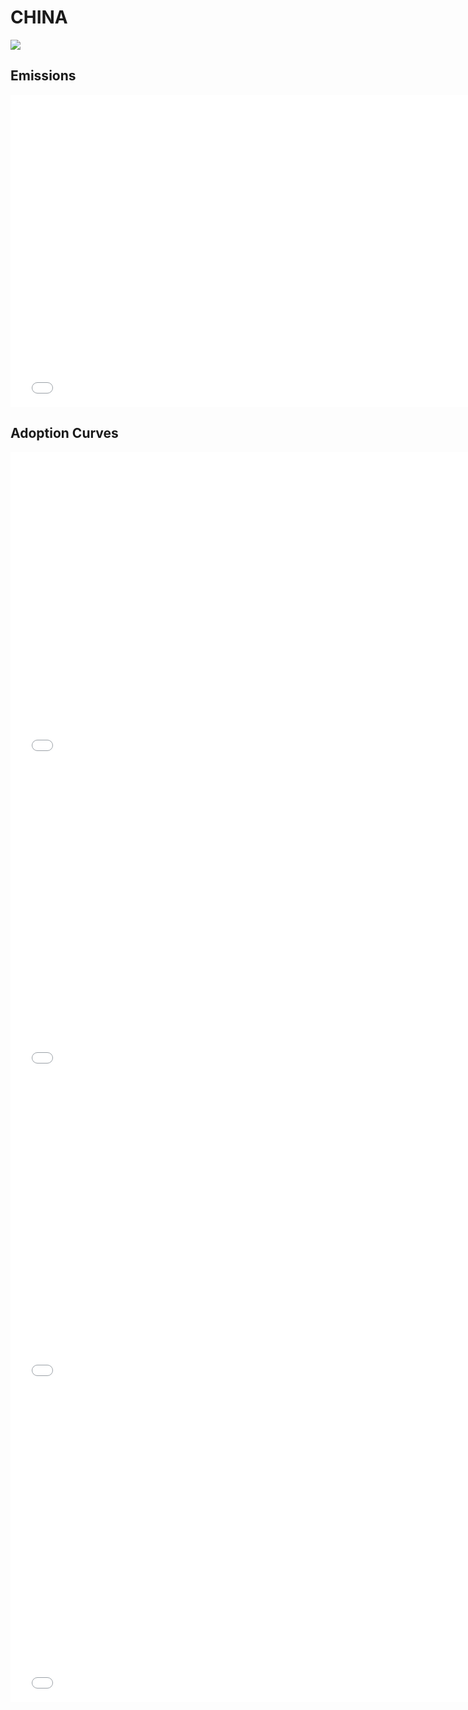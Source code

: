 



# CHINA 
  
![](../region%20maps/CHINA.png)  
  
  

## Emissions
<iframe id='igraph' scrolling='no' style='border:none' seamless='seamless' src= "mwedges-pathway-CHINA-daulp.html" height='500' width='150%'></iframe>  
  

## Adoption Curves
<iframe id='igraph' scrolling='no' style='border:none' seamless='seamless' src= "scurves-CHINA-pathway-daulp.html" height='500' width='150%'></iframe>  
<iframe id='igraph' scrolling='no' style='border:none' seamless='seamless' src= "scurvessub-CHINA-Industry-pathway.html" height='500' width='150%'></iframe>  
<iframe id='igraph' scrolling='no' style='border:none' seamless='seamless' src= "scurvessub-CHINA-RegenerativeAgriculture-pathway.html" height='500' width='150%'></iframe>  
<iframe id='igraph' scrolling='no' style='border:none' seamless='seamless' src= "scurvessub-CHINA-Forests&Wetlands-pathway.html" height='500' width='150%'></iframe>  
